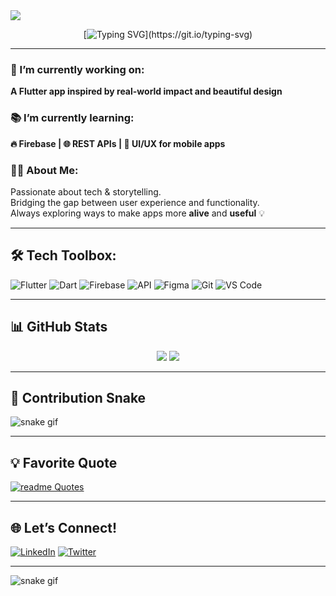 <!-- Cover Image -->
<img src="https://mir-s3-cdn-cf.behance.net/project_modules/1400_webp/47f4d8200932415.666b85be3b5ac.gif" align="center"/>

<div align="center">

[![Typing SVG](https://readme-typing-svg.herokuapp.com?font=Pixelify+Sans&size=24&duration=3000&pause=1000&color=F17EB8&center=true&vCenter=true&width=800&lines=Hello+%F0%9F%91%8B+I'm+Aliaa+Sabek;Flutter+Developer+%7C+Media+Mentor;Learning+API+Integration+%26+Firebase;Tech,+Creativity+%26+Community+in+one+package!)](https://git.io/typing-svg)

</div>

---

### 🚀 I’m currently working on:
**A Flutter app inspired by real-world impact and beautiful design**

### 📚 I’m currently learning:
**🔥 Firebase | 🌐 REST APIs | 🎨 UI/UX for mobile apps**

### 👩‍💻 About Me:
Passionate about tech & storytelling.  
Bridging the gap between user experience and functionality.  
Always exploring ways to make apps more **alive** and **useful** 💡

---

## 🛠️ Tech Toolbox:

![Flutter](https://img.shields.io/badge/Flutter-02569B?style=for-the-badge&logo=flutter&logoColor=white)
![Dart](https://img.shields.io/badge/Dart-0175C2?style=for-the-badge&logo=dart&logoColor=white)
![Firebase](https://img.shields.io/badge/Firebase-FFCA28?style=for-the-badge&logo=firebase&logoColor=black)
![API](https://img.shields.io/badge/REST%20API-gray?style=for-the-badge&logo=databricks&logoColor=white)
![Figma](https://img.shields.io/badge/Figma-F24E1E?style=for-the-badge&logo=figma&logoColor=white)
![Git](https://img.shields.io/badge/Git-F05032?style=for-the-badge&logo=git&logoColor=white)
![VS Code](https://img.shields.io/badge/VS%20Code-007ACC?style=for-the-badge&logo=visualstudiocode&logoColor=white)

---

## 📊 GitHub Stats

<div align="center">
  <img src="https://github-readme-stats.vercel.app/api?username=Aliaa-Sabek&show_icons=true&theme=radical&hide_border=true"/>
  <img src="https://github-readme-streak-stats.herokuapp.com/?user=Aliaa-Sabek&theme=radical&hide_border=true"/>
</div>

---

## 🐍 Contribution Snake

![snake gif](https://github.com/Aliaa-Sabek/Aliaa-Sabek/blob/output/github-contribution-grid-snake.svg)

---

## 💡 Favorite Quote

[![readme Quotes](https://quotes-github-readme.vercel.app/api?quote=Your+vibe+attracts+your+tribe.&author=Unknown&type=horizontal&theme=radical)](https://github.com/piyushsuthar/github-readme-quotes)

---

## 🌐 Let’s Connect!

[![LinkedIn](https://img.shields.io/badge/LinkedIn-Aliaa%20Sabek-0077B5?style=flat&logo=linkedin&logoColor=white)](https://www.linkedin.com/in/aliaa-sabek-807450254)
[![Twitter](https://img.shields.io/badge/Twitter-@a__sabek-1DA1F2?style=flat&logo=twitter&logoColor=white)](https://x.com/a__sabek?s=21)

---

![snake gif](https://github.com/Aliaa-Sabek/Aliaa-Sabek/blob/output/github-contribution-grid-snake.svg)

